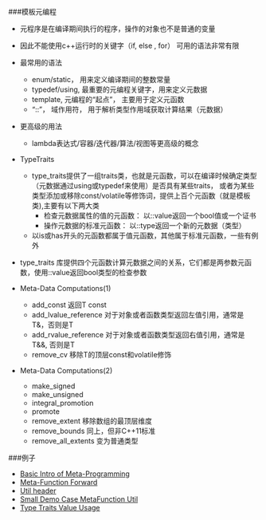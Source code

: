###模板元编程
- 元程序是在编译期间执行的程序，操作的对象也不是普通的变量
- 因此不能使用c++运行时的关键字（if, else , for） 可用的语法非常有限
- 最常用的语法
  - enum/static， 用来定义编译期间的整数常量
  - typedef/using, 最重要的元编程关键字，用来定义元数据
  - template, 元编程的“起点”， 主要用于定义元函数
  - “::”， 域作用符， 用于解析类型作用域获取计算结果（元数据）
- 更高级的用法
  - lambda表达式/容器/迭代器/算法/视图等更高级的概念
- TypeTraits
    - type_traits提供了一组traits类，也就是元函数，可以在编译时候确定类型（元数据通过using或typedef来使用）是否具有某些traits，
    或者为某些类型添加或移除const/volatile等修饰词，提供上百个元函数（就是模板类),主要有以下两大类
        - 检查元数据属性的值的元函数： 以::value返回一个bool值或一个证书
        - 操作元数据的标准元函数： 以::type返回一个新的元数据（类型）
    - 以is或has开头的元函数都属于值元函数，其他属于标准元函数，一些有例外
    
- type_traits 库提供四个元函数计算元数据之间的关系，它们都是两参数元函数，使用::value返回bool类型的检查参数

- Meta-Data Computations(1)
    - add_const<T> 返回T const
    - add_lvalue_reference<T> 对于对象或者函数类型返回左值引用，通常是T&，否则是T
    - add_rvalue_reference<T> 对于对象或者函数类型返回右值引用，通常是T&&, 否则是T
    - remove_cv<T> 移除T的顶层const和volatile修饰

- Meta-Data Computations(2)
    - make_signed<T>
    - make_unsigned<T>
    - integral_promotion<T>
    - promote<T>
    - remove_extent<T> 移除数组的最顶层维度
    - remove_bounds<T> 同上，但非C++11标准
    - remove_all_extents<T> 变为普通类型    
    
###例子
- [Basic Intro of Meta-Programming](MetaFunction.cpp)
- [Meta-Function Forward](MetaFunctionForward.cpp)
- [Util header](MetaFunctionTool.h)
- [Small Demo Case MetaFunction Util](MetaFunctionTool.cpp)
- [Type Traits Value Usage](TypeTraitsUsage.cpp)
